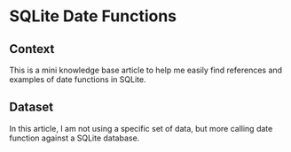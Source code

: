 # SQLite Date Functions

## Context

This is a mini knowledge base article to help me easily find references and examples of date functions in SQLite.

## Dataset

In this article, I am not using a specific set of data, but more calling date function against a SQLite database.

